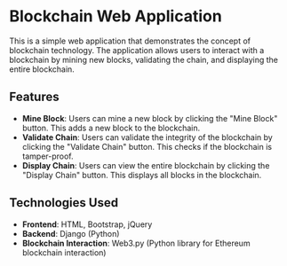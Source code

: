 # Blockchain Web Application

This is a simple web application that demonstrates the concept of blockchain technology. The application allows users to interact with a blockchain by mining new blocks, validating the chain, and displaying the entire blockchain.

## Features

- **Mine Block**: Users can mine a new block by clicking the "Mine Block" button. This adds a new block to the blockchain.
- **Validate Chain**: Users can validate the integrity of the blockchain by clicking the "Validate Chain" button. This checks if the blockchain is tamper-proof.
- **Display Chain**: Users can view the entire blockchain by clicking the "Display Chain" button. This displays all blocks in the blockchain.

## Technologies Used

- **Frontend**: HTML, Bootstrap, jQuery
- **Backend**: Django (Python)
- **Blockchain Interaction**: Web3.py (Python library for Ethereum blockchain interaction)



